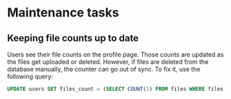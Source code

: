 # Maintenance tasks

## Keeping file counts up to date

Users see their file counts on the profile page.
Those counts are updated as the files get uploaded or deleted.
However, if files are deleted from the database manually, the counter can go out of sync.
To fix it, use the following query:

``` sql
UPDATE users SET files_count = (SELECT COUNT(1) FROM files WHERE files.added_by = users.id);
```
